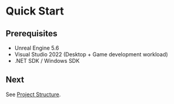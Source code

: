 # Quick Start


## Prerequisites
- Unreal Engine 5.6
- Visual Studio 2022 (Desktop + Game development workload)
- .NET SDK / Windows SDK


## Next
See [Project Structure](project-structure.md).
